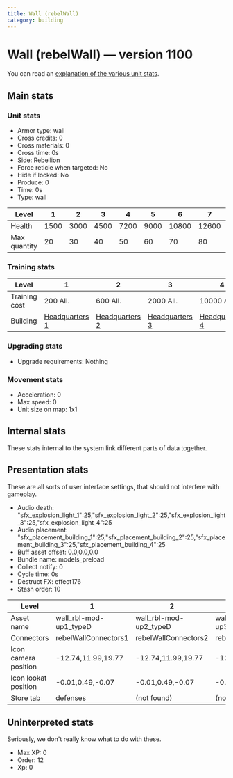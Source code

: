 ```yaml
---
title: Wall (rebelWall)
category: building
---
```


# Wall (rebelWall) — version 1100

You can read an [explanation  of the various unit stats](unitexplained.md).

## Main stats

### Unit stats

  * Armor type: wall
  * Cross credits: 0
  * Cross materials: 0
  * Cross time: 0s
  * Side: Rebellion
  * Force reticle when targeted: No
  * Hide if locked: No
  * Produce: 0
  * Time: 0s
  * Type: wall

|Level       |1   |2   |3   |4   |5   |6    |7    |8    |9    |10   |
|------------|----|----|----|----|----|-----|-----|-----|-----|-----|
|Health      |1500|3000|4500|7200|9000|10800|12600|14400|16200|18000|
|Max quantity|20  |30  |40  |50  |60  |70   |80   |90   |100  |120  |


### Training stats

|Level        |1                             |2                             |3                             |4                             |5                             |6                             |7                             |8                             |9                             |10                             |
|-------------|------------------------------|------------------------------|------------------------------|------------------------------|------------------------------|------------------------------|------------------------------|------------------------------|------------------------------|-------------------------------|
|Training cost|200 All.                      |600 All.                      |2000 All.                     |10000 All.                    |25000 All.                    |100000 All.                   |200000 All.                   |500000 All.                   |1000000 All.                  |2000000 All.                   |
|Building     |[Headquarters 1](rebelHQ.html)|[Headquarters 2](rebelHQ.html)|[Headquarters 3](rebelHQ.html)|[Headquarters 4](rebelHQ.html)|[Headquarters 5](rebelHQ.html)|[Headquarters 6](rebelHQ.html)|[Headquarters 7](rebelHQ.html)|[Headquarters 8](rebelHQ.html)|[Headquarters 9](rebelHQ.html)|[Headquarters 10](rebelHQ.html)|


### Upgrading stats

  * Upgrade requirements: Nothing

### Movement stats

  * Acceleration: 0
  * Max speed: 0
  * Unit size on map: 1x1

## Internal stats

These stats internal to the system link different parts of data together.


## Presentation stats

These are all sorts of user interface settings, that should not interfere with gameplay.

  * Audio death: "sfx_explosion_light_1":25,"sfx_explosion_light_2":25,"sfx_explosion_light_3":25,"sfx_explosion_light_4":25
  * Audio placement: "sfx_placement_building_1":25,"sfx_placement_building_2":25,"sfx_placement_building_3":25,"sfx_placement_building_4":25
  * Buff asset offset: 0.0,0.0,0.0
  * Bundle name: models_preload
  * Collect notify: 0
  * Cycle time: 0s
  * Destruct FX: effect176
  * Stash order: 10

|Level               |1                     |2                     |3                     |4                     |5                     |6                     |7                     |8                     |9                     |10                     |
|--------------------|----------------------|----------------------|----------------------|----------------------|----------------------|----------------------|----------------------|----------------------|----------------------|-----------------------|
|Asset name          |wall_rbl-mod-up1_typeD|wall_rbl-mod-up2_typeD|wall_rbl-mod-up3_typeD|wall_rbl-mod-up4_typeD|wall_rbl-mod-up5_typeD|wall_rbl-mod-up6_typeD|wall_rbl-mod-up7_typeD|wall_rbl-mod-up8_typeD|wall_rbl-mod-up9_typeD|wall_rbl-mod-up10_typeD|
|Connectors          |rebelWallConnectors1  |rebelWallConnectors2  |rebelWallConnectors3  |rebelWallConnectors4  |rebelWallConnectors5  |rebelWallConnectors6  |rebelWallConnectors7  |rebelWallConnectors8  |rebelWallConnectors9  |rebelWallConnectors10  |
|Icon camera position|-12.74,11.99,19.77    |-12.74,11.99,19.77    |-12.74,11.99,19.77    |-12.74,11.99,19.77    |-12.74,11.99,19.77    |-12.74,11.99,19.77    |-12.74,11.99,19.77    |-13.91,12.84,9.9      |-13.91,12.84,9.9      |-13.91,12.84,9.9       |
|Icon lookat position|-0.01,0.49,-0.07      |-0.01,0.49,-0.07      |-0.01,0.49,-0.07      |-0.01,0.49,-0.07      |-0.01,0.49,-0.07      |-0.01,0.49,-0.07      |-0.01,0.49,-0.07      |-0.22,1.06,0.13       |-0.22,1.06,0.13       |-0.22,1.06,0.13        |
|Store tab           |defenses              |(not found)           |(not found)           |(not found)           |(not found)           |(not found)           |(not found)           |(not found)           |(not found)           |(not found)            |


## Uninterpreted stats

Seriously, we don't really know what to do with these.

  * Max XP: 0
  * Order: 12
  * Xp: 0

